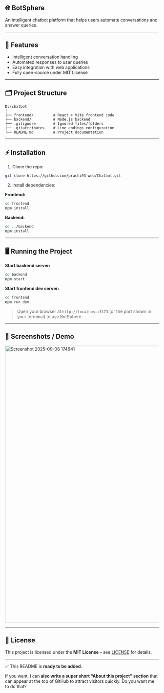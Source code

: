 ## 🌐 BotSphere

An intelligent chatbot platform that helps users automate conversations and answer queries.

---

## 🚀 Features

* Intelligent conversation handling
* Automated responses to user queries
* Easy integration with web applications
* Fully open-source under MIT License

---

## 🗂 Project Structure

```
D:\chatbot
│
├── frontend/         # React + Vite frontend code
├── backend/          # Node.js backend
├── .gitignore        # Ignored files/folders
├── .gitattributes    # Line endings configuration
└── README.md         # Project documentation
```

---

## ⚡ Installation

1. Clone the repo:

```bash
git clone https://github.com/prachi93-web/Chatbot.git
```

2. Install dependencies:

**Frontend:**

```bash
cd frontend
npm install
```

**Backend:**

```bash
cd ../backend
npm install
```

---

## 🖥 Running the Project

**Start backend server:**

```bash
cd backend
npm start
```

**Start frontend dev server:**

```bash
cd frontend
npm run dev
```

> Open your browser at `http://localhost:5173` (or the port shown in your terminal) to use BotSphere.

---

## 🎨 Screenshots / Demo

<img width="1885" height="906" alt="Screenshot 2025-09-06 174641" src="https://github.com/user-attachments/assets/fa05e68b-ce34-4698-b2b1-2893610ea84e" />


---

## 📄 License

This project is licensed under the **MIT License** – see [LICENSE](LICENSE) for details.

---

✅ This README is **ready to be added**.

If you want, I can **also write a super short “About this project” section** that can appear at the top of GitHub to attract visitors quickly. Do you want me to do that?

